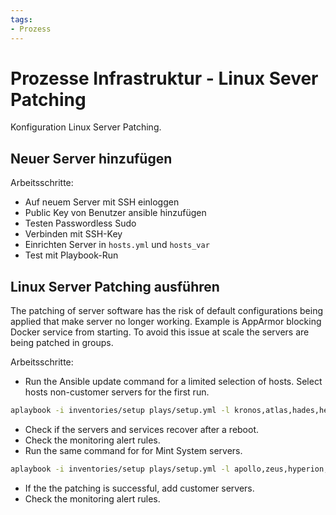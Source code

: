 ```yaml
---
tags:
- Prozess
---
```

# Prozesse Infrastruktur - Linux Sever Patching
Konfiguration Linux Server Patching.

## Neuer Server hinzufügen

Arbeitsschritte:

* Auf neuem Server mit SSH einloggen
* Public Key von Benutzer ansible hinzufügen
* Testen Passwordless Sudo
* Verbinden mit SSH-Key
* Einrichten Server in `hosts.yml` und `hosts_var`
* Test mit Playbook-Run

## Linux Server Patching ausführen

The patching of server software has the risk of default configurations being applied that make server no longer working. Example is AppArmor blocking Docker service from starting. To avoid this issue at scale the servers are being patched in groups.

Arbeitsschritte:

* Run the Ansible update command for a limited selection of hosts. Select hosts non-customer servers for the first run.

```bash
aplaybook -i inventories/setup plays/setup.yml -l kronos,atlas,hades,hermes,cratos -t update
```

* Check if the servers and services recover after a reboot.
* Check the monitoring alert rules.
* Run the same command for for Mint System servers.

```bash
aplaybook -i inventories/setup plays/setup.yml -l apollo,zeus,hyperion,nyx -t update
```

* If the the patching is successful, add customer servers.
* Check the monitoring alert rules.